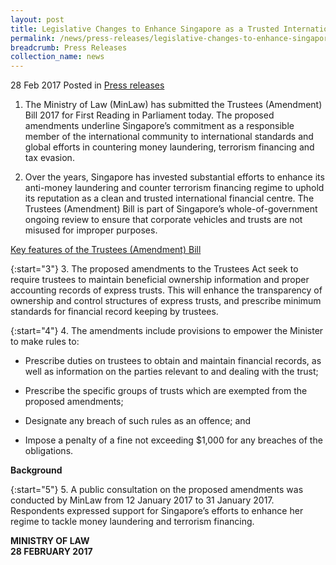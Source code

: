 ```yaml
---
layout: post
title: Legislative Changes to Enhance Singapore as a Trusted International Financial Centre
permalink: /news/press-releases/legislative-changes-to-enhance-singapore-as-a-trusted-internatio
breadcrumb: Press Releases
collection_name: news
---
```


28 Feb 2017 Posted in [Press releases](/news/press-releases)

1. The Ministry of Law (MinLaw) has submitted the Trustees (Amendment) Bill 2017 for First Reading in Parliament today. The proposed amendments underline Singapore’s commitment as a responsible member of the international community to international standards and global efforts in countering money laundering, terrorism financing and tax evasion.

2. Over the years, Singapore has invested substantial efforts to enhance its anti-money laundering and counter terrorism financing regime to uphold its reputation as a clean and trusted international financial centre. The Trustees (Amendment) Bill is part of Singapore’s whole-of-government ongoing review to ensure that corporate vehicles and trusts are not misused for improper purposes.

<u>Key features of the Trustees (Amendment) Bill</u>

{:start="3"}
3. The proposed amendments to the Trustees Act seek to require trustees to maintain beneficial ownership information and proper accounting records of express trusts. This will enhance the transparency of ownership and control structures of express trusts, and prescribe minimum standards for financial record keeping by trustees.

{:start="4"}
4. The amendments include provisions to empower the Minister to make rules to:

* Prescribe duties on trustees to obtain and maintain financial records, as well as information on the parties relevant to and dealing with the trust;

* Prescribe the specific groups of trusts which are exempted from the proposed amendments;

* Designate any breach of such rules as an offence; and

* Impose a penalty of a fine not exceeding $1,000 for any breaches of the obligations.

**Background**

{:start="5"}
5. A public consultation on the proposed amendments was conducted by MinLaw from 12 January 2017 to 31 January 2017. Respondents expressed support for Singapore’s efforts to enhance her regime to tackle money laundering and terrorism financing.

**MINISTRY OF LAW**  
**28 FEBRUARY 2017**

